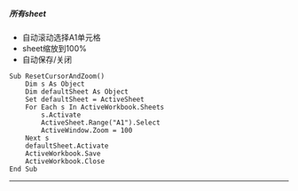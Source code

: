  ##### 所有sheet
* 自动滚动选择A1单元格
* sheet缩放到100%
* 自动保存/关闭

```  
Sub ResetCursorAndZoom()
    Dim s As Object
    Dim defaultSheet As Object
    Set defaultSheet = ActiveSheet
    For Each s In ActiveWorkbook.Sheets
        s.Activate
        ActiveSheet.Range("A1").Select
        ActiveWindow.Zoom = 100
    Next s
    defaultSheet.Activate
    ActiveWorkbook.Save
    ActiveWorkbook.Close
End Sub
```  

---
